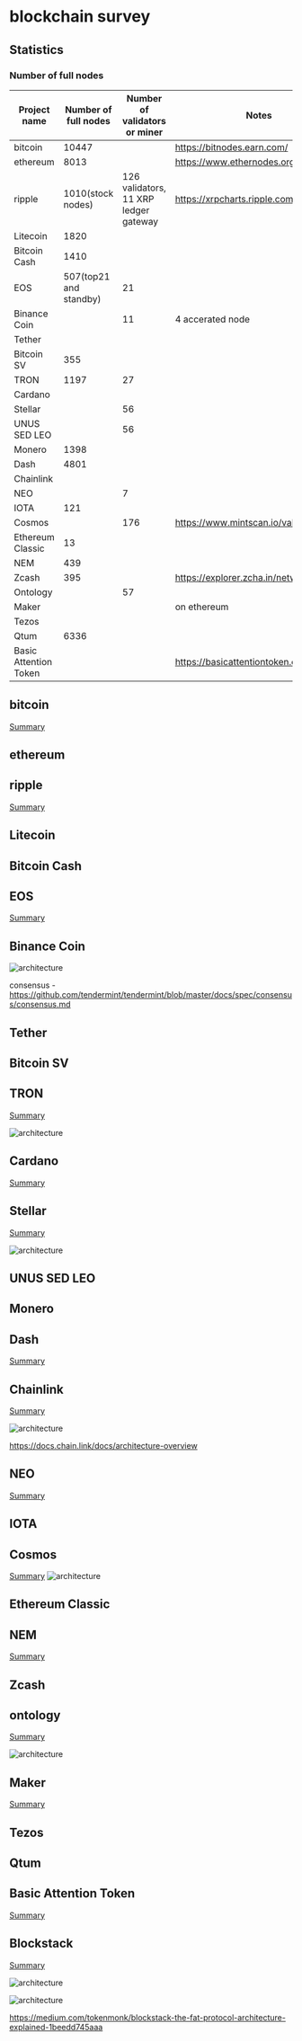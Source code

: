 # blockchain survey

## Statistics
### Number of full nodes
| Project name            | Number of full nodes   | Number of validators or miner | Notes                                      |
| ---                           | ---                               | ---                             | ---                                        |
| bitcoin                      | 10447                          |                        | https://bitnodes.earn.com/ |
| ethereum                  | 8013                            |                        | https://www.ethernodes.org/network/1 |
| ripple                        | 1010(stock nodes)                                  | 126 validators, 11 XRP ledger gateway                 | https://xrpcharts.ripple.com/#/topology |
| Litecoin                        | 1820                                  |                  |  |
| Bitcoin Cash                        | 1410                                  |                  |  |
| EOS                        | 507(top21 and standby)                                  | 21                  |  |
| Binance Coin                        |                                    |  11                 | 4 accerated node |
| Tether                        |                                    |                   |  |
| Bitcoin SV                        | 355                                   |                   |  |
| TRON                        | 1197                                   | 27                  |  |
| Cardano                        |                                    |                   |  |
| Stellar                        |                                   |    56               |  |
| UNUS SED LEO                        |                                   |    56               |  |
| Monero                        | 1398                                  |                   |  |
| Dash                        | 4801                                  |                   |  |
| Chainlink                        |                                   |                   |  |
| NEO                        |                                   |  7                 |  |
| IOTA                        |  121                                 |                   |  |
| Cosmos                        |                                   |  176                 | https://www.mintscan.io/validators |
| Ethereum Classic                        |  13                                 |                  |  |
| NEM                        |  439                                 |                  |  |
| Zcash                        |  395                                 |                  | https://explorer.zcha.in/network |
| Ontology                        |                                   |  57                |  |
| Maker                        |                                   |                  |  on ethereum |
| Tezos                        |                                   |                  |   |
| Qtum                        |   6336                                |                  |   |
| Basic Attention Token                        |                                   |                  | https://basicattentiontoken.org/  |

## bitcoin
[Summary](bitcoin.md)

## ethereum

## ripple 
[Summary](ripple.md)

## Litecoin

## Bitcoin Cash

## EOS
[Summary](eos.md)

## Binance Coin
![architecture](binance.png)

consensus - https://github.com/tendermint/tendermint/blob/master/docs/spec/consensus/consensus.md

## Tether

## Bitcoin SV

## TRON
[Summary](tron.md)

![architecture](tron.jpg)

## Cardano
[Summary](cardano.md)

## Stellar
[Summary](stellar.md)

![architecture](stellar.png)


## UNUS SED LEO

## Monero

## Dash
[Summary](dash.md)

## Chainlink
[Summary](chainlink.md)

![architecture](chainlink.png)

https://docs.chain.link/docs/architecture-overview

## NEO
[Summary](neo.md)

## IOTA

## Cosmos
[Summary](cosmos.md)
![architecture](cosmos.svg)


## Ethereum Classic

## NEM
[Summary](nem.md)

## Zcash

## ontology
[Summary](ontology.md)

![architecture](ontology.png)

## Maker
[Summary](maker.md)

## Tezos

## Qtum

## Basic Attention Token
[Summary](bat.md)

## Blockstack
[Summary](blockstack.md)

![architecture](blockstack-0.jpeg)

![architecture](blockstack.jpeg)

https://medium.com/tokenmonk/blockstack-the-fat-protocol-architecture-explained-1beedd745aaa


